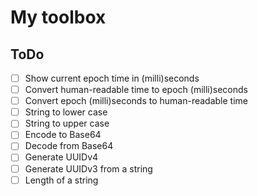 # My toolbox
## ToDo
- [ ] Show current epoch time in (milli)seconds
- [ ] Convert human-readable time to epoch (milli)seconds
- [ ] Convert epoch (milli)seconds to human-readable time
- [ ] String to lower case
- [ ] String to upper case
- [ ] Encode to Base64
- [ ] Decode from Base64
- [ ] Generate UUIDv4
- [ ] Generate UUIDv3 from a string
- [ ] Length of a string
